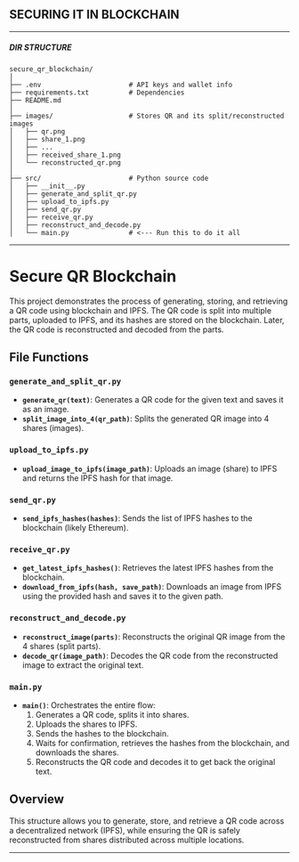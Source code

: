 ## SECURING IT IN BLOCKCHAIN
---
##### DIR STRUCTURE
```
secure_qr_blockchain/
│
├── .env                      # API keys and wallet info
├── requirements.txt          # Dependencies
├── README.md
│
├── images/                   # Stores QR and its split/reconstructed images
│   ├── qr.png
│   ├── share_1.png
│   ├── ...
│   ├── received_share_1.png
│   └── reconstructed_qr.png
│
├── src/                      # Python source code
│   ├── __init__.py
│   ├── generate_and_split_qr.py
│   ├── upload_to_ipfs.py
│   ├── send_qr.py
│   ├── receive_qr.py
│   ├── reconstruct_and_decode.py
│   └── main.py               # <--- Run this to do it all

```
----
# Secure QR Blockchain

This project demonstrates the process of generating, storing, and retrieving a QR code using blockchain and IPFS. The QR code is split into multiple parts, uploaded to IPFS, and its hashes are stored on the blockchain. Later, the QR code is reconstructed and decoded from the parts.

## File Functions

### `generate_and_split_qr.py`

- **`generate_qr(text)`**: Generates a QR code for the given text and saves it as an image.
- **`split_image_into_4(qr_path)`**: Splits the generated QR image into 4 shares (images).

### `upload_to_ipfs.py`

- **`upload_image_to_ipfs(image_path)`**: Uploads an image (share) to IPFS and returns the IPFS hash for that image.

### `send_qr.py`

- **`send_ipfs_hashes(hashes)`**: Sends the list of IPFS hashes to the blockchain (likely Ethereum).

### `receive_qr.py`

- **`get_latest_ipfs_hashes()`**: Retrieves the latest IPFS hashes from the blockchain.
- **`download_from_ipfs(hash, save_path)`**: Downloads an image from IPFS using the provided hash and saves it to the given path.

### `reconstruct_and_decode.py`

- **`reconstruct_image(parts)`**: Reconstructs the original QR image from the 4 shares (split parts).
- **`decode_qr(image_path)`**: Decodes the QR code from the reconstructed image to extract the original text.

### `main.py`

- **`main()`**: Orchestrates the entire flow:
  1. Generates a QR code, splits it into shares.
  2. Uploads the shares to IPFS.
  3. Sends the hashes to the blockchain.
  4. Waits for confirmation, retrieves the hashes from the blockchain, and downloads the shares.
  5. Reconstructs the QR code and decodes it to get back the original text.

## Overview

This structure allows you to generate, store, and retrieve a QR code across a decentralized network (IPFS), while ensuring the QR is safely reconstructed from shares distributed across multiple locations.

---